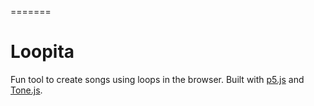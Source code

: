 

=======
# Loopita

Fun tool to create songs using loops in the browser. Built with [p5.js](https://p5js.org/) and [Tone.js](https://tonejs.github.io/).

